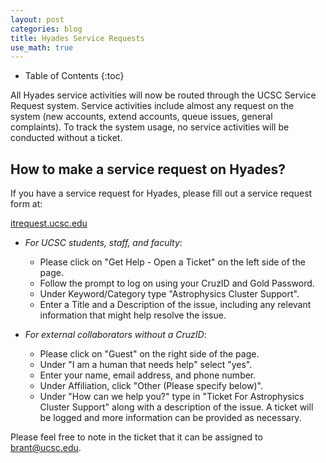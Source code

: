 ```yaml
---
layout: post
categories: blog
title: Hyades Service Requests
use_math: true
---
```


* Table of Contents
{:toc}

All Hyades service activities will now be routed through the UCSC Service Request system. Service activities include almost any request on the system (new accounts, extend accounts, queue issues, general complaints). To track the system usage, no service activities will be conducted without a ticket.

## How to make a service request on Hyades?

If you have a service request for Hyades, please fill out a service request form at:

[itrequest.ucsc.edu](http://itrequest.ucsc.edu)

* *For UCSC students, staff, and faculty*:
	- Please click on "Get Help - Open a Ticket" on the left side of the page.
	- Follow the prompt to log on using your CruzID and Gold Password.
	- Under Keyword/Category type "Astrophysics Cluster Support".
	- Enter a Title and a Description of the issue, including any relevant information that might help resolve the issue.

* *For external collaborators without a CruzID*:
	- Please click on "Guest" on the right side of the page.
	- Under "I am a human that needs help" select "yes".
	- Enter your name, email address, and phone number.
	- Under Affiliation, click "Other (Please specify below)".
	- Under "How can we help you?" type in "Ticket For Astrophysics Cluster Support" along with a description of the issue. A ticket will be logged and more information can be provided as necessary.

Please feel free to note in the ticket that it can be assigned to brant@ucsc.edu.
